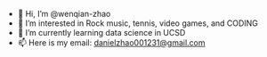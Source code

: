 - 👋 Hi, I’m @wenqian-zhao
- 👀 I’m interested in Rock music, tennis, video games, and CODING
- 🌱 I’m currently learning data science in UCSD
- 📫 Here is my email: danielzhao001231@gmail.com

<!---
wenqian-zhao/wenqian-zhao is a ✨ special ✨ repository because its `README.md` (this file) appears on your GitHub profile.
You can click the Preview link to take a look at your changes.
--->
